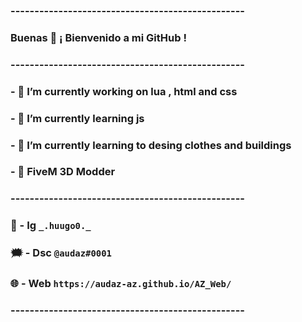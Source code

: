 ### -------------------------------------------------

### Buenas 👋 ¡ Bienvenido a mi GitHub !

### -------------------------------------------------

### - 🔭 I’m currently working on lua , html and css
### - 🌱 I’m currently learning js
### - 🌆 I’m currently learning to desing clothes and buildings
### - 🎃 FiveM 3D Modder 

### -------------------------------------------------

### 📸 - Ig ``_.huugo0._``
### 🗯  - Dsc ``@audaz#0001 ``
### 🌐 - Web ``https://audaz-az.github.io/AZ_Web/``

### -------------------------------------------------
